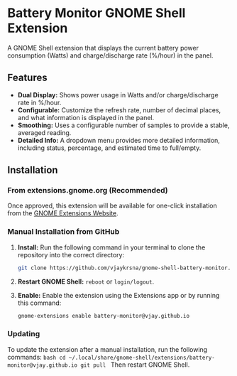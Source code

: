 # Battery Monitor GNOME Shell Extension

A GNOME Shell extension that displays the current battery power consumption (Watts) and charge/discharge rate (%/hour) in the panel.

## Features

- **Dual Display:** Shows power usage in Watts and/or charge/discharge rate in %/hour.
- **Configurable:** Customize the refresh rate, number of decimal places, and what information is displayed in the panel.
- **Smoothing:** Uses a configurable number of samples to provide a stable, averaged reading.
- **Detailed Info:** A dropdown menu provides more detailed information, including status, percentage, and estimated time to full/empty.

## Installation

### From extensions.gnome.org (Recommended)

Once approved, this extension will be available for one-click installation from the [GNOME Extensions Website](https://extensions.gnome.org/extension/8348/battery-monitor/).

### Manual Installation from GitHub

1.  **Install:** Run the following command in your terminal to clone the repository into the correct directory:
    ```bash
    git clone https://github.com/vjaykrsna/gnome-shell-battery-monitor.git ~/.local/share/gnome-shell/extensions/battery-monitor@vjay.github.io
    ```

2.  **Restart GNOME Shell:** `reboot` or `login/logout`.

3.  **Enable:** Enable the extension using the Extensions app or by running this command:
    ```bash
    gnome-extensions enable battery-monitor@vjay.github.io
    ```

### Updating

To update the extension after a manual installation, run the following commands:
    ```bash
    cd ~/.local/share/gnome-shell/extensions/battery-monitor@vjay.github.io
    git pull
    ```
    Then restart GNOME Shell.
